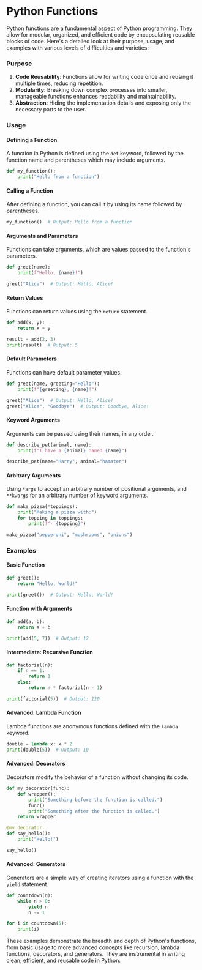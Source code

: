 # Python Functions

Python functions are a fundamental aspect of Python programming. 
They allow for modular, organized, and efficient code by encapsulating reusable blocks of code. 
Here's a detailed look at their purpose, usage, and examples with various levels of difficulties and varieties:

### Purpose

1. **Code Reusability**: Functions allow for writing code once and reusing it multiple times, reducing repetition.
2. **Modularity**: Breaking down complex processes into smaller, manageable functions enhances readability and maintainability.
3. **Abstraction**: Hiding the implementation details and exposing only the necessary parts to the user.

### Usage

#### Defining a Function

A function in Python is defined using the `def` keyword, followed by the function name and parentheses which may include arguments.

```python
def my_function():
    print("Hello from a function")
```

#### Calling a Function

After defining a function, you can call it by using its name followed by parentheses.

```python
my_function()  # Output: Hello from a function
```

#### Arguments and Parameters

Functions can take arguments, which are values passed to the function's parameters.

```python
def greet(name):
    print(f"Hello, {name}!")

greet("Alice")  # Output: Hello, Alice!
```

#### Return Values

Functions can return values using the `return` statement.

```python
def add(x, y):
    return x + y

result = add(2, 3)
print(result)  # Output: 5
```

#### Default Parameters

Functions can have default parameter values.

```python
def greet(name, greeting="Hello"):
    print(f"{greeting}, {name}!")

greet("Alice")  # Output: Hello, Alice!
greet("Alice", "Goodbye")  # Output: Goodbye, Alice!
```

#### Keyword Arguments

Arguments can be passed using their names, in any order.

```python
def describe_pet(animal, name):
    print(f"I have a {animal} named {name}")

describe_pet(name="Harry", animal="hamster")
```

#### Arbitrary Arguments

Using `*args` to accept an arbitrary number of positional arguments, and `**kwargs` for an arbitrary number of keyword arguments.

```python
def make_pizza(*toppings):
    print("Making a pizza with:")
    for topping in toppings:
        print(f"- {topping}")

make_pizza("pepperoni", "mushrooms", "onions")
```

### Examples

#### Basic Function

```python
def greet():
    return "Hello, World!"

print(greet())  # Output: Hello, World!
```

#### Function with Arguments

```python
def add(a, b):
    return a + b

print(add(5, 7))  # Output: 12
```

#### Intermediate: Recursive Function

```python
def factorial(n):
    if n == 1:
        return 1
    else:
        return n * factorial(n - 1)

print(factorial(5))  # Output: 120
```

#### Advanced: Lambda Function

Lambda functions are anonymous functions defined with the `lambda` keyword.

```python
double = lambda x: x * 2
print(double(5))  # Output: 10
```

#### Advanced: Decorators

Decorators modify the behavior of a function without changing its code.

```python
def my_decorator(func):
    def wrapper():
        print("Something before the function is called.")
        func()
        print("Something after the function is called.")
    return wrapper

@my_decorator
def say_hello():
    print("Hello!")

say_hello()
```

#### Advanced: Generators

Generators are a simple way of creating iterators using a function with the `yield` statement.

```python
def countdown(n):
    while n > 0:
        yield n
        n -= 1

for i in countdown(5):
    print(i)
```

These examples demonstrate the breadth and depth of Python's functions, 
from basic usage to more advanced concepts like recursion, 
lambda functions, decorators, and generators. 
They are instrumental in writing clean, efficient, and reusable code in Python.
